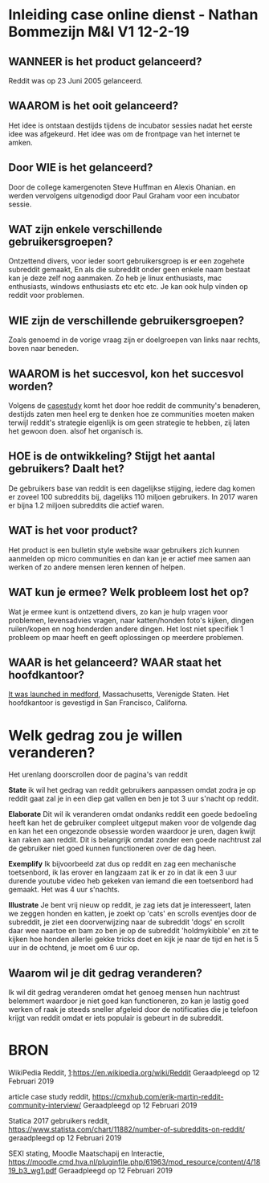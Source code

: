 # Inleiding case online dienst - Nathan Bommezijn M&I V1 12-2-19
## WANNEER is het product gelanceerd?
Reddit was op 23 Juni 2005 gelanceerd.

## WAAROM is het ooit gelanceerd?
Het idee is ontstaan destijds tijdens de incubator sessies nadat het eerste idee was afgekeurd. Het idee was om de frontpage van het internet te amken.

## Door WIE is het gelanceerd?
Door de college kamergenoten Steve Huffman en Alexis Ohanian. en werden vervolgens uitgenodigd door Paul Graham voor een incubator sessie.

## WAT zijn enkele verschillende gebruikersgroepen?
Ontzettend divers, voor ieder soort gebruikersgroep is er een zogehete subreddit gemaakt, En als die subreddit onder geen enkele naam bestaat kan je deze zelf nog aanmaken. Zo heb je linux enthusiasts, mac enthusiasts, windows enthusiasts etc etc etc. Je kan ook hulp vinden op reddit voor problemen.

## WIE zijn de verschillende gebruikersgroepen?
Zoals genoemd in de vorige vraag zijn er doelgroepen van links naar rechts, boven naar beneden.

## WAAROM is het succesvol, kon het succesvol worden?
Volgens de [casestudy](https://cmxhub.com/erik-martin-reddit-community-interview/) komt het door hoe reddit de community's benaderen, destijds zaten men heel erg te denken hoe ze communities moeten maken terwijl reddit's strategie eigenlijk is om geen strategie te hebben, zij laten het gewoon doen. alsof het organisch is.

## HOE is de ontwikkeling? Stijgt het aantal gebruikers? Daalt het?
De gebruikers base van reddit is een dagelijkse stijging, iedere dag komen er zoveel 100 subreddits bij, dagelijks 110 miljoen gebruikers. In 2017 waren er bijna 1.2 miljoen subreddits die actief waren.

## WAT is het voor product?
Het product is een bulletin style website waar gebruikers zich kunnen aanmelden op micro communities en dan kan je er actief mee samen aan werken of zo andere mensen leren kennen of helpen.

## WAT kun je ermee? Welk probleem lost het op?

Wat je ermee kunt is ontzettend divers, zo kan je hulp vragen voor problemen, levensadvies vragen, naar katten/honden foto's kijken, dingen ruilen/kopen en nog honderden andere dingen. Het lost niet specifiek 1 probleem op maar heeft en geeft oplossingen op meerdere problemen.

## WAAR is het gelanceerd? WAAR staat het hoofdkantoor?
[It was launched in medford][1], Massachusetts, Verenigde Staten. Het hoofdkantoor is gevestigd in San Francisco, Californa.

# Welk gedrag zou je willen veranderen?

Het urenlang doorscrollen door de pagina's van reddit

**State** ik wil het gedrag van reddit gebruikers aanpassen omdat zodra je op reddit gaat zal je in een diep gat vallen en ben je tot 3 uur s'nacht op reddit.

**Elaborate** Dit wil ik veranderen omdat ondanks reddit een goede bedoeling heeft kan het de gebruiker compleet uitgeput maken voor de volgende dag en kan het een ongezonde obsessie worden waardoor je uren, dagen kwijt kan raken aan reddit. Dit is belangrijk omdat zonder een goede nachtrust zal de gebruiker niet goed kunnen functioneren over de dag heen.

**Exemplify** Ik bijvoorbeeld zat dus op reddit en zag een mechanische toetsenbord, ik las erover en langzaam zat ik er zo in dat ik een 3 uur durende youtube video heb gekeken van iemand die een toetsenbord had gemaakt. Het was 4 uur s'nachts.

**Illustrate** Je bent vrij nieuw op reddit, je zag iets dat je interesseert, laten we zeggen honden en katten, je zoekt op 'cats' en scrolls eventjes door de subreddit, je ziet een doorverwijzing naar de subreddit 'dogs' en scrollt daar wee naartoe en bam zo ben je op de subreddit 'holdmykibble' en zit te kijken hoe honden allerlei gekke tricks doet en kijk je naar de tijd en het is 5 uur in de ochtend, je moet om 6 uur op.

## Waarom wil je dit gedrag veranderen?

Ik wil dit gedrag veranderen omdat het genoeg mensen hun nachtrust belemmert waardoor je niet goed kan functioneren, zo kan je lastig goed werken of raak je steeds sneller afgeleid door de notificaties die je telefoon krijgt van reddit omdat er iets populair is gebeurt in de subreddit.

# BRON

WikiPedia Reddit, [1]:https://en.wikipedia.org/wiki/Reddit Geraadpleegd op 12 Februari 2019

article case study reddit, https://cmxhub.com/erik-martin-reddit-community-interview/ Geraadpleegd op 12 Februari 2019

Statica 2017 gebruikers reddit, https://www.statista.com/chart/11882/number-of-subreddits-on-reddit/ geraadpleegd op 12 Februari 2019

SEXI stating, Moodle Maatschapij en Interactie, https://moodle.cmd.hva.nl/pluginfile.php/61963/mod_resource/content/4/1819_b3_wg1.pdf Geraadpleegd op 12 Februari 2019

[1]:https://en.wikipedia.org/wiki/Reddit
